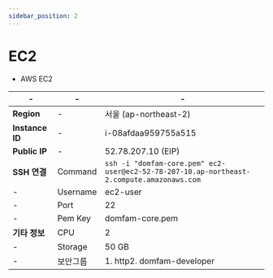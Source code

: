 ```yaml
---
sidebar_position: 2
---
```


# EC2

* AWS EC2

| -               | -        | -                                                                                         |
|-----------------|----------|-------------------------------------------------------------------------------------------|
| **Region**      | -        | 서울 (ap-northeast-2)                                                                       |
| **Instance ID** | -        | i-08afdaa959755a515                                                                       |
| **Public IP**   | -        | 52.78.207.10 (EIP)                                                                        |
| **SSH 연결**      | Command  | `ssh -i "domfam-core.pem" ec2-user@ec2-52-78-207-10.ap-northeast-2.compute.amazonaws.com` |
| -               | Username | ec2-user                                                                                  |
| -               | Port     | 22                                                                                        |
| -               | Pem Key  | domfam-core.pem                                                                           |
| **기타 정보**       | CPU      | 2                                                                                         |
| -               | Storage  | 50 GB                                                                                     |
| -               | 보안그룹     | 1. http2. domfam-developer                                                                |

